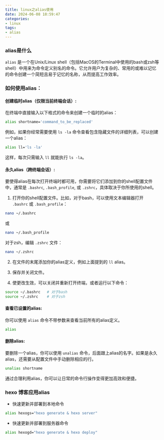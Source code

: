 ```yaml
---
title: linux之alias使用
date: 2024-06-08 18:59:47
categories:
- linux
tags: 
- alias
---
```


### alias是什么

`alias` 是一个在Unix/Linux shell（包括MacOS的Terminal中使用的bash或zsh等shell）中用来为命令定义别名的命令。它允许用户为复杂的、常用的或难以记忆的命令创建一个简短且易于记忆的名称，从而提高工作效率。

### 如何使用alias：

#### 创建临时alias（仅限当前终端会话）:
在终端中直接输入以下格式的命令来创建一个临时的alias：

```bash
alias shortname='command_to_be_replaced'
```

例如，如果你经常需要使用 `ls -la` 命令查看包含隐藏文件的详细列表，可以创建一个alias：

```bash
alias ll='ls -la'
```

这样，每次只需输入 `ll` 就能执行 `ls -la`。

#### 永久alias（跨终端会话）:
要使得alias在每次打开终端时都可用，你需要将它们添加到你的shell配置文件中，通常是 `.bashrc`, `.bash_profile`, 或 `.zshrc`，具体取决于你所使用的shell。

1. 打开你的shell配置文件。比如，对于bash，可以使用文本编辑器打开 `.bashrc` 或 `.bash_profile`：

```bash
nano ~/.bashrc
```

或

```bash
nano ~/.bash_profile
```

对于zsh，编辑 `.zshrc` 文件：

```bash
nano ~/.zshrc
```

2. 在文件的末尾添加你的alias定义，例如上面提到的 `ll` alias。

3. 保存并关闭文件。

4. 使更改生效，可以关闭并重新打开终端，或者运行以下命令：

```bash
source ~/.bashrc   # 对于bash
source ~/.zshrc    # 对于zsh
```

#### 查看已设置的alias:
你可以使用 `alias` 命令不带参数来查看当前所有的alias定义。

```bash
alias
```

#### 删除alias:
要删除一个alias，你可以使用 `unalias` 命令，后面跟上alias的名字。如果是永久alias，还需要从配置文件中手动删除相应的行。

```bash
unalias shortname
```

通过合理利用alias，你可以让日常的命令行操作变得更加高效和便捷。

### hexo 博客应用alias

- 快速更新并部署到本地命令

```bash
alias hexogs="hexo generate & hexo server"
```

- 快速更新并部署到服务器命令

```bash
alias hexogd="hexo generate & hexo deploy"
```


